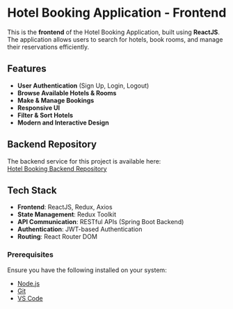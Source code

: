 # Hotel Booking Application - Frontend

This is the **frontend** of the Hotel Booking Application, built using **ReactJS**. The application allows users to search for hotels, book rooms, and manage their reservations efficiently. 

## Features
- **User Authentication** (Sign Up, Login, Logout)
- **Browse Available Hotels & Rooms**
- **Make & Manage Bookings**
- **Responsive UI**
- **Filter & Sort Hotels**
- **Modern and Interactive Design**

##  Backend Repository
The backend service for this project is available here:  
[Hotel Booking Backend Repository](https://github.com/KiranPatkari3/Hotel-Server.git)    

## Tech Stack
- **Frontend**: ReactJS, Redux, Axios
- **State Management**: Redux Toolkit
- **API Communication**: RESTful APIs (Spring Boot Backend)
- **Authentication**: JWT-based Authentication
- **Routing**: React Router DOM


### Prerequisites
Ensure you have the following installed on your system:
- [Node.js](https://nodejs.org/)
- [Git](https://git-scm.com/)
- [VS Code](https://code.visualstudio.com/)


